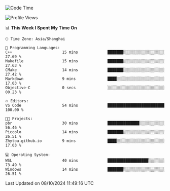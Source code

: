 <!--START_SECTION:waka-->
![Code Time](http://img.shields.io/badge/Code%20Time-2%2C033%20hrs%2047%20mins-blue)

![Profile Views](http://img.shields.io/badge/Profile%20Views-0-blue)

📊 **This Week I Spent My Time On** 

```text
🕑︎ Time Zone: Asia/Shanghai

💬 Programming Languages: 
C++                      15 mins             ███████░░░░░░░░░░░░░░░░░░   27.69 % 
Makefile                 15 mins             ███████░░░░░░░░░░░░░░░░░░   27.63 % 
CMake                    14 mins             ███████░░░░░░░░░░░░░░░░░░   27.42 % 
Markdown                 9 mins              ████░░░░░░░░░░░░░░░░░░░░░   17.03 % 
Objective-C              0 secs              ░░░░░░░░░░░░░░░░░░░░░░░░░   00.23 % 

🔥 Editors: 
VS Code                  54 mins             █████████████████████████   100.00 % 

🐱‍💻 Projects: 
pbr                      30 mins             ██████████████░░░░░░░░░░░   56.46 % 
Piccolo                  14 mins             ███████░░░░░░░░░░░░░░░░░░   26.51 % 
Zhytou.github.io         9 mins              ████░░░░░░░░░░░░░░░░░░░░░   17.03 % 

💻 Operating System: 
WSL                      40 mins             ██████████████████░░░░░░░   73.49 % 
Windows                  14 mins             ███████░░░░░░░░░░░░░░░░░░   26.51 % 
```


 Last Updated on 08/10/2024 11:49:16 UTC
<!--END_SECTION:waka-->